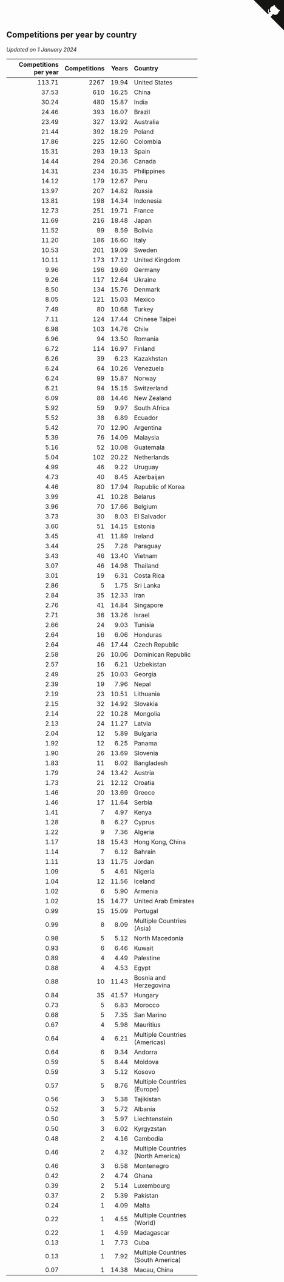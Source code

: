 ## Competitions per year by country

*Updated on  1 January 2024*

| Competitions per year | Competitions | Years | Country |
| ---: | ---: | ---: | :--- |
| 113.71 | 2267 | 19.94 | United States |
| 37.53 | 610 | 16.25 | China |
| 30.24 | 480 | 15.87 | India |
| 24.46 | 393 | 16.07 | Brazil |
| 23.49 | 327 | 13.92 | Australia |
| 21.44 | 392 | 18.29 | Poland |
| 17.86 | 225 | 12.60 | Colombia |
| 15.31 | 293 | 19.13 | Spain |
| 14.44 | 294 | 20.36 | Canada |
| 14.31 | 234 | 16.35 | Philippines |
| 14.12 | 179 | 12.67 | Peru |
| 13.97 | 207 | 14.82 | Russia |
| 13.81 | 198 | 14.34 | Indonesia |
| 12.73 | 251 | 19.71 | France |
| 11.69 | 216 | 18.48 | Japan |
| 11.52 | 99 | 8.59 | Bolivia |
| 11.20 | 186 | 16.60 | Italy |
| 10.53 | 201 | 19.09 | Sweden |
| 10.11 | 173 | 17.12 | United Kingdom |
| 9.96 | 196 | 19.69 | Germany |
| 9.26 | 117 | 12.64 | Ukraine |
| 8.50 | 134 | 15.76 | Denmark |
| 8.05 | 121 | 15.03 | Mexico |
| 7.49 | 80 | 10.68 | Turkey |
| 7.11 | 124 | 17.44 | Chinese Taipei |
| 6.98 | 103 | 14.76 | Chile |
| 6.96 | 94 | 13.50 | Romania |
| 6.72 | 114 | 16.97 | Finland |
| 6.26 | 39 | 6.23 | Kazakhstan |
| 6.24 | 64 | 10.26 | Venezuela |
| 6.24 | 99 | 15.87 | Norway |
| 6.21 | 94 | 15.15 | Switzerland |
| 6.09 | 88 | 14.46 | New Zealand |
| 5.92 | 59 | 9.97 | South Africa |
| 5.52 | 38 | 6.89 | Ecuador |
| 5.42 | 70 | 12.90 | Argentina |
| 5.39 | 76 | 14.09 | Malaysia |
| 5.16 | 52 | 10.08 | Guatemala |
| 5.04 | 102 | 20.22 | Netherlands |
| 4.99 | 46 | 9.22 | Uruguay |
| 4.73 | 40 | 8.45 | Azerbaijan |
| 4.46 | 80 | 17.94 | Republic of Korea |
| 3.99 | 41 | 10.28 | Belarus |
| 3.96 | 70 | 17.66 | Belgium |
| 3.73 | 30 | 8.03 | El Salvador |
| 3.60 | 51 | 14.15 | Estonia |
| 3.45 | 41 | 11.89 | Ireland |
| 3.44 | 25 | 7.28 | Paraguay |
| 3.43 | 46 | 13.40 | Vietnam |
| 3.07 | 46 | 14.98 | Thailand |
| 3.01 | 19 | 6.31 | Costa Rica |
| 2.86 | 5 | 1.75 | Sri Lanka |
| 2.84 | 35 | 12.33 | Iran |
| 2.76 | 41 | 14.84 | Singapore |
| 2.71 | 36 | 13.26 | Israel |
| 2.66 | 24 | 9.03 | Tunisia |
| 2.64 | 16 | 6.06 | Honduras |
| 2.64 | 46 | 17.44 | Czech Republic |
| 2.58 | 26 | 10.06 | Dominican Republic |
| 2.57 | 16 | 6.21 | Uzbekistan |
| 2.49 | 25 | 10.03 | Georgia |
| 2.39 | 19 | 7.96 | Nepal |
| 2.19 | 23 | 10.51 | Lithuania |
| 2.15 | 32 | 14.92 | Slovakia |
| 2.14 | 22 | 10.28 | Mongolia |
| 2.13 | 24 | 11.27 | Latvia |
| 2.04 | 12 | 5.89 | Bulgaria |
| 1.92 | 12 | 6.25 | Panama |
| 1.90 | 26 | 13.69 | Slovenia |
| 1.83 | 11 | 6.02 | Bangladesh |
| 1.79 | 24 | 13.42 | Austria |
| 1.73 | 21 | 12.12 | Croatia |
| 1.46 | 20 | 13.69 | Greece |
| 1.46 | 17 | 11.64 | Serbia |
| 1.41 | 7 | 4.97 | Kenya |
| 1.28 | 8 | 6.27 | Cyprus |
| 1.22 | 9 | 7.36 | Algeria |
| 1.17 | 18 | 15.43 | Hong Kong, China |
| 1.14 | 7 | 6.12 | Bahrain |
| 1.11 | 13 | 11.75 | Jordan |
| 1.09 | 5 | 4.61 | Nigeria |
| 1.04 | 12 | 11.56 | Iceland |
| 1.02 | 6 | 5.90 | Armenia |
| 1.02 | 15 | 14.77 | United Arab Emirates |
| 0.99 | 15 | 15.09 | Portugal |
| 0.99 | 8 | 8.09 | Multiple Countries (Asia) |
| 0.98 | 5 | 5.12 | North Macedonia |
| 0.93 | 6 | 6.46 | Kuwait |
| 0.89 | 4 | 4.49 | Palestine |
| 0.88 | 4 | 4.53 | Egypt |
| 0.88 | 10 | 11.43 | Bosnia and Herzegovina |
| 0.84 | 35 | 41.57 | Hungary |
| 0.73 | 5 | 6.83 | Morocco |
| 0.68 | 5 | 7.35 | San Marino |
| 0.67 | 4 | 5.98 | Mauritius |
| 0.64 | 4 | 6.21 | Multiple Countries (Americas) |
| 0.64 | 6 | 9.34 | Andorra |
| 0.59 | 5 | 8.44 | Moldova |
| 0.59 | 3 | 5.12 | Kosovo |
| 0.57 | 5 | 8.76 | Multiple Countries (Europe) |
| 0.56 | 3 | 5.38 | Tajikistan |
| 0.52 | 3 | 5.72 | Albania |
| 0.50 | 3 | 5.97 | Liechtenstein |
| 0.50 | 3 | 6.02 | Kyrgyzstan |
| 0.48 | 2 | 4.16 | Cambodia |
| 0.46 | 2 | 4.32 | Multiple Countries (North America) |
| 0.46 | 3 | 6.58 | Montenegro |
| 0.42 | 2 | 4.74 | Ghana |
| 0.39 | 2 | 5.14 | Luxembourg |
| 0.37 | 2 | 5.39 | Pakistan |
| 0.24 | 1 | 4.09 | Malta |
| 0.22 | 1 | 4.55 | Multiple Countries (World) |
| 0.22 | 1 | 4.59 | Madagascar |
| 0.13 | 1 | 7.73 | Cuba |
| 0.13 | 1 | 7.92 | Multiple Countries (South America) |
| 0.07 | 1 | 14.38 | Macau, China |


<a href="https://github.com/jonatanklosko/wca_statistics" class="github-corner" aria-label="View source on Github"><svg width="80" height="80" viewBox="0 0 250 250" style="fill:#151513; color:#fff; position: absolute; top: 0; border: 0; right: 0;" aria-hidden="true"><path d="M0,0 L115,115 L130,115 L142,142 L250,250 L250,0 Z"></path><path d="M128.3,109.0 C113.8,99.7 119.0,89.6 119.0,89.6 C122.0,82.7 120.5,78.6 120.5,78.6 C119.2,72.0 123.4,76.3 123.4,76.3 C127.3,80.9 125.5,87.3 125.5,87.3 C122.9,97.6 130.6,101.9 134.4,103.2" fill="currentColor" style="transform-origin: 130px 106px;" class="octo-arm"></path><path d="M115.0,115.0 C114.9,115.1 118.7,116.5 119.8,115.4 L133.7,101.6 C136.9,99.2 139.9,98.4 142.2,98.6 C133.8,88.0 127.5,74.4 143.8,58.0 C148.5,53.4 154.0,51.2 159.7,51.0 C160.3,49.4 163.2,43.6 171.4,40.1 C171.4,40.1 176.1,42.5 178.8,56.2 C183.1,58.6 187.2,61.8 190.9,65.4 C194.5,69.0 197.7,73.2 200.1,77.6 C213.8,80.2 216.3,84.9 216.3,84.9 C212.7,93.1 206.9,96.0 205.4,96.6 C205.1,102.4 203.0,107.8 198.3,112.5 C181.9,128.9 168.3,122.5 157.7,114.1 C157.9,116.9 156.7,120.9 152.7,124.9 L141.0,136.5 C139.8,137.7 141.6,141.9 141.8,141.8 Z" fill="currentColor" class="octo-body"></path></svg></a><style>.github-corner:hover .octo-arm{animation:octocat-wave 560ms ease-in-out}@keyframes octocat-wave{0%,100%{transform:rotate(0)}20%,60%{transform:rotate(-25deg)}40%,80%{transform:rotate(10deg)}}@media (max-width:500px){.github-corner:hover .octo-arm{animation:none}.github-corner .octo-arm{animation:octocat-wave 560ms ease-in-out}}</style>

